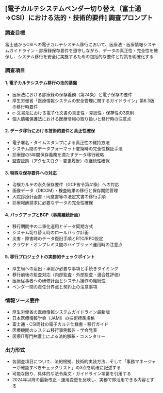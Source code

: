 ## [電子カルテシステムベンダー切り替え（富士通→CSI）における法的・技術的要件] 調査プロンプト

### 調査目標
富士通からCSIへの電子カルテシステム移行において、医療法・医療情報システムガイドライン・診療録保存要件を遵守しながら、データの真正性・完全性を確保し、システム移行を安全に実施するための包括的な要件と対策を明確化する

### 調査項目

#### 1. 電子カルテシステム移行の法的基盤
- 医療法における診療録の保存義務（第24条）と電子保存の要件
- 厚生労働省「医療情報システムの安全管理に関するガイドライン」第6.3版の移行時要件
- e-文書法における電子化文書の真正性・見読性・保存性の3原則
- 個人情報保護法における医療情報の取り扱いと移行時の注意点

#### 2. データ移行における技術的要件と真正性確保
- 電子署名・タイムスタンプによる真正性の維持方法
- システム間のデータフォーマット変換時の完全性検証手法
- 診療録の5年間保存義務を満たすデータ移行戦略
- 監査証跡（アクセスログ・変更履歴）の継続性確保

#### 3. 特殊な保存要件への対応
- 治験カルテの永久保存要件（GCP省令第41条）への対応
- 画像データ（DICOM）・検査結果の移行と保存期間管理
- 入院診療計画書・同意書等の法定文書の移行手順
- 診療報酬請求に必要なデータの完全性確保

#### 4. バックアップとBCP（事業継続計画）
- 移行期間中の二重化運用とデータ同期方式
- システム切り替え時のロールバック計画
- 災害・障害時のデータ復旧手順とRTO/RPO設定
- クラウド・オンプレミス間のハイブリッド運用時の注意点

#### 5. 移行プロジェクトの実務的チェックポイント
- 厚生局への届出・承認が必要な事項と手続きタイミング
- 移行前後の監査対応（内部監査・外部監査・適合性評価）
- 医療従事者への研修計画とシステム操作の継続性
- ベンダー間の責任分界点と契約上の注意事項

### 情報ソース要件
- 厚生労働省の医療情報システムガイドライン最新版
- 日本医療情報学会（JAMI）の技術標準規格
- 富士通・CSI両社の電子カルテ仕様書・移行ガイド
- 医療機関のシステム移行事例報告・学会発表
- 医療IT専門弁護士による法的解釈・コメンタリー

### 出力形式
- 各調査項目について、法的根拠、技術的実装方法、そして「事務マネージャーが確認すべきチェックリスト」の3点を明確に記述する
- 可能な限り、具体的な法令条文・ガイドライン項番を引用する
- 2024年以降の最新改正・運用変更を反映し、実務で即活用できる内容とする